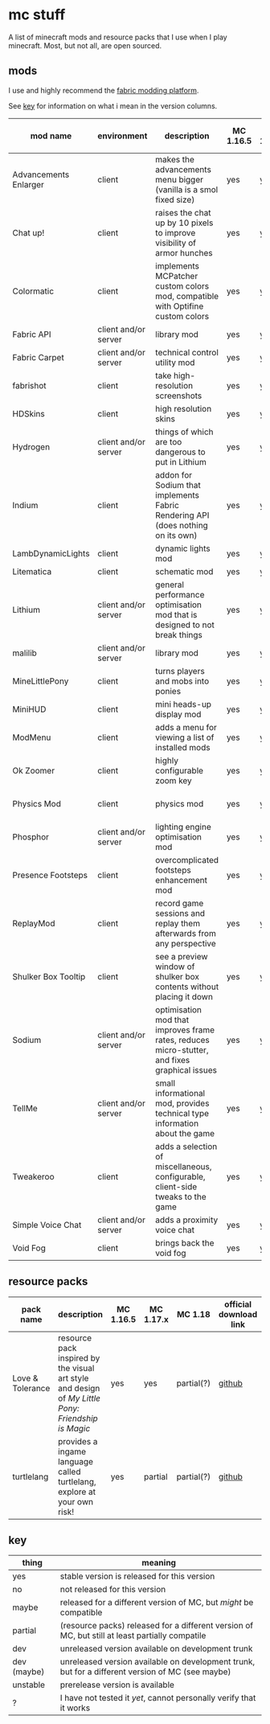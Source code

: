 # mc stuff

A list of minecraft mods and resource packs that I use when I play minecraft. Most, but not all, are open sourced.

## mods

I use and highly recommend the [fabric modding platform](https://fabricmc.net/).

See [key](#key) for information on what i mean in the version columns.

| mod name              | environment          | description                                                                                   | MC 1.16.5 | MC 1.17.x | MC 1.18     | official download link                         | repo link                            |
| --------------------- | -------------------- | --------------------------------------------------------------------------------------------- | --------- | --------- | ----------- | ---------------------------------------------- | ------------------------------------ |
| Advancements Enlarger | client               | makes the advancements menu bigger (vanilla is a smol fixed size)                             | yes       | yes       | no          | [curseforge][curseforge:Advancements Enlarger] | [github][repo:Advancements Enlarger] |
| Chat up!              | client               | raises the chat up by 10 pixels to improve visibility of armor hunches                        | yes       | yes       | yes(?)      | [github][github:Chat up!]                      | [github][repo:Chat up!]              |
| Colormatic            | client               | implements MCPatcher custom colors mod, compatible with Optifine custom colors                | yes       | yes       | dev (maybe) | [github][github:Colormatic]                    | [github][repo:Colormatic]            |
| Fabric API            | client and/or server | library mod                                                                                   | yes       | yes       | yes(?)      | [github][github:Fabric API]                    | [github][repo:Fabric API]            |
| Fabric Carpet         | client and/or server | technical control utility mod                                                                 | yes       | yes       | yes(?)      | [github][github:Fabric Carpet]                 | [github][repo:Fabric Carpet]         |
| fabrishot             | client               | take high-resolution screenshots                                                              | yes       | yes       | yes(?)      | [modrinth][modrinth:fabrishot]                 | [github][repo:fabrishot]             |
| HDSkins               | client               | high resolution skins                                                                         | yes       | yes       | yes(?)      | [github][github:HDSkins]                       | [github][repo:HDSkins]               |
| Hydrogen              | client and/or server | things of which are too dangerous to put in Lithium                                           | yes       | yes       | no          | [github][github:Hydrogen]                      | [github][repo:Hydrogen]              |
| Indium                | client               | addon for Sodium that implements Fabric Rendering API (does nothing on its own)               | yes       | yes       | unstable(?) | [github][github:Indium]                        | [github][repo:Indium]                |
| LambDynamicLights     | client               | dynamic lights mod                                                                            | yes       | yes       | no          | [github][github:LambDynamicLights]             | [github][repo:LambDynamicLights]     |
| Litematica            | client               | schematic mod                                                                                 | yes       | yes       | no          | [curseforge][curseforge:Litematica]            | [github][repo:Litematica]            |
| Lithium               | client and/or server | general performance optimisation mod that is designed to not break things                     | yes       | yes       | no          | [github][github:Lithium]                       | [github][repo:Lithium]               |
| malilib               | client and/or server | library mod                                                                                   | yes       | yes       | yes(?)      | [curseforge][curseforge:malilib]               | [github][repo:malilib]               |
| MineLittlePony        | client               | turns players and mobs into ponies                                                            | yes       | yes       | yes(?)      | [github][github:MineLittlePony]                | [github][repo:MineLittlePony]        |
| MiniHUD               | client               | mini heads-up display mod                                                                     | yes       | yes       | no          | [curseforge][curseforge:MiniHUD]               | [github][repo:MiniHUD]               |
| ModMenu               | client               | adds a menu for viewing a list of installed mods                                              | yes       | yes       | maybe(?)    | [modmenu][github:ModMenu]                      | [github][repo:ModMenu]               |
| Ok Zoomer             | client               | highly configurable zoom key                                                                  | yes       | yes       | no          | [github][github:Ok Zoomer]                     | [github][repo:Ok Zoomer]             |
| Physics Mod           | client               | physics mod                                                                                   | yes       | yes       | yes(?)      | [website][website:Physics Mod]                 | closed source >:c                    |
| Phosphor              | client and/or server | lighting engine optimisation mod                                                              | yes       | yes(?)    | no          | [github][github:Phosphor]                      | [github][repo:Phosphor]              |
| Presence Footsteps    | client               | overcomplicated footsteps enhancement mod                                                     | yes       | yes       | yes(?)      | [github][github:Presence Footsteps]            | [github][repo:Presence Footsteps]    |
| ReplayMod             | client               | record game sessions and replay them afterwards from any perspective                          | yes       | yes       | no          | [website][website:ReplayMod]                   | [github][repo:ReplayMod]             |
| Shulker Box Tooltip   | client               | see a preview window of shulker box contents without placing it down                          | yes       | yes       | maybe(?)    | [github][github:Shulker Box Tooltip]           | [github][repo:Shulker Box Tooltip]   |
| Sodium                | client and/or server | optimisation mod that improves frame rates, reduces micro-stutter, and fixes graphical issues | yes       | yes       | unstable(?) | [github][github:Sodium]                        | [github][repo:Sodium]                |
| TellMe                | client and/or server | small informational mod, provides technical type information about the game                   | yes       | yes       | no          | [curseforge][curseforge:TellMe]                | [github][repo:TellMe]                |
| Tweakeroo             | client               | adds a selection of miscellaneous, configurable, client-side tweaks to the game               | yes       | yes       | no          | [curseforge][curseforge:Tweakeroo]             | [github][repo:Tweakeroo]             |
| Simple Voice Chat     | client and/or server | adds a proximity voice chat                                                                   | yes       | yes       | yes(?)      | [curseforge][curseforge:Simple Voice Chat]     | [github][repo:Simple Voice Chat]     |
| Void Fog              | client               | brings back the void fog                                                                      | yes       | yes       | yes(?)      | [github][github:Void Fog]                      | [github][repo:Void Fog]              |

<!-- am making a note of this here https://github.com/jellysquid3/cadmium-fabric
     although it hasn't been worked on since late 2020, still on 1.15.2 -->

## resource packs

| pack name        | description                                                                                        | MC 1.16.5 | MC 1.17.x | MC 1.18    | official download link                                                      | repo link                                                  |
| ---------------- | -------------------------------------------------------------------------------------------------- | --------- | --------- | ---------- | --------------------------------------------------------------------------- | ---------------------------------------------------------- |
| Love & Tolerance | resource pack inspired by the visual art style and design of _My Little Pony: Friendship is Magic_ | yes       | yes       | partial(?) | [github](https://github.com/Love-and-Tolerance/Love-and-Tolerance/releases) | <https://github.com/Love-and-Tolerance/Love-and-Tolerance> |
| turtlelang       | provides a ingame language called turtlelang, explore at your own risk!                            | yes       | partial   | partial(?) | [github](https://github.com/autumnblazey/turtlelang/releases)               | <https://github.com/autumnblazey/turtlelang>               |

## key

| thing       | meaning                                                                                          |
| ----------- | ------------------------------------------------------------------------------------------------ |
| yes         | stable version is released for this version                                                      |
| no          | not released for this version                                                                    |
| maybe       | released for a different version of MC, but *might* be compatible                                |
| partial     | (resource packs) released for a different version of MC, but still at least partially compatile  |
| dev         | unreleased version available on development trunk                                                |
| dev (maybe) | unreleased version available on development trunk, but for a different version of MC (see maybe) |
| unstable    | prerelease version is available                                                                  |
| ?           | I have not tested it *yet*, cannot personally verify that it works                               |

<!-- download sources in order of preference. github, website, modrinth, curseforge -->

[repo:Advancements Enlarger]: https://github.com/shedaniel/advancements-enlarger
[curseforge:Advancements Enlarger]: https://www.curseforge.com/minecraft/mc-mods/advancements-enlarger/files

[repo:Chat up!]: https://github.com/gnembon/chat-up
[github:Chat up!]: https://github.com/gnembon/chat-up/releases

[repo:Colormatic]: https://github.com/kvverti/colormatic
[github:Colormatic]: https://github.com/kvverti/colormatic/releases

[repo:Fabric API]: https://github.com/FabricMC/fabric
[github:Fabric API]: https://github.com/FabricMC/fabric/releases

[repo:Fabric Carpet]: https://github.com/gnembon/fabric-carpet/
[github:Fabric Carpet]: https://github.com/gnembon/fabric-carpet/releases

[repo:fabrishot]: https://github.com/ramidzkh/fabrishot
[modrinth:fabrishot]: https://modrinth.com/mod/fabrishot

[repo:HDSkins]: https://github.com/minelittlepony/hdskins/
[github:HDSkins]: https://github.com/MineLittlePony/HDSkins/releases

[repo:Hydrogen]: https://github.com/CaffeineMC/hydrogen-fabric
[github:Hydrogen]: https://github.com/CaffeineMC/hydrogen-fabric/releases

[repo:Indium]: https://github.com/comp500/Indium
[github:Indium]: https://github.com/comp500/Indium/releases

[repo:LambDynamicLights]: https://github.com/LambdAurora/LambDynamicLights/
[github:LambDynamicLights]: https://github.com/LambdAurora/LambDynamicLights/releases

[repo:Litematica]: https://github.com/maruohon/litematica
[curseforge:Litematica]: https://www.curseforge.com/minecraft/mc-mods/litematica/files

[repo:Lithium]: https://github.com/CaffeineMC/lithium-fabric
[github:Lithium]: https://github.com/CaffeineMC/lithium-fabric/releases

[repo:malilib]: https://github.com/maruohon/malilib
[curseforge:malilib]: https://www.curseforge.com/minecraft/mc-mods/malilib/files

[repo:MineLittlePony]: https://github.com/minelittlepony/minelittlepony
[github:MineLittlePony]: https://github.com/MineLittlePony/MineLittlePony/releases

[repo:MiniHUD]: https://github.com/maruohon/minihud
[curseforge:MiniHUD]: https://www.curseforge.com/minecraft/mc-mods/minihud/files

[repo:ModMenu]: https://github.com/TerraformersMC/ModMenu
[github:ModMenu]: https://github.com/TerraformersMC/ModMenu/releases

[repo:Ok Zoomer]: https://github.com/joaoh1/OkZoomer/
[github:Ok Zoomer]: https://github.com/EnnuiL/OkZoomer/releases

[website:Physics Mod]: https://minecraftphysicsmod.com/download

[repo:Phosphor]: https://github.com/CaffeineMC/phosphor-fabric
[github:Phosphor]: https://github.com/CaffeineMC/phosphor-fabric/releases

[repo:Presence Footsteps]: https://github.com/sollace/presence-footsteps
[github:Presence Footsteps]: https://github.com/Sollace/Presence-Footsteps/releases

[repo:ReplayMod]: https://github.com/ReplayMod/ReplayMod
[website:ReplayMod]: https://www.replaymod.com/download/

[repo:Shulker Box Tooltip]: https://github.com/MisterPeModder/ShulkerBoxTooltip
[github:Shulker Box Tooltip]: https://github.com/MisterPeModder/ShulkerBoxTooltip/releases

[repo:Sodium]: https://github.com/CaffeineMC/sodium-fabric
[github:Sodium]: https://github.com/CaffeineMC/sodium-fabric/releases

[repo:TellMe]: https://github.com/maruohon/tellme
[curseforge:TellMe]: https://www.curseforge.com/minecraft/mc-mods/tellme/files

[repo:Tweakeroo]: https://github.com/maruohon/tweakeroo
[curseforge:Tweakeroo]: https://www.curseforge.com/minecraft/mc-mods/tweakeroo/files

[repo:Simple Voice Chat]: https://github.com/henkelmax/simple-voice-chat
[curseforge:Simple Voice Chat]: https://www.curseforge.com/minecraft/mc-mods/simple-voice-chat/files

[repo:Void Fog]: https://github.com/Sollace/Void-Fog
[github:Void Fog]: https://github.com/Sollace/Void-Fog/releases
